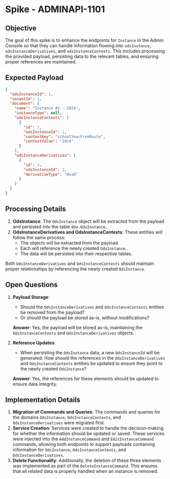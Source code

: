 # Spike - ADMINAPI-1101

## Objective
The goal of this spike is to enhance the endpoints for `Instance` in the Admin Console so that they can handle information flowing into `odsInstance`, `odsInstanceDerivatives`, and `odsInstanceContexts`. This includes processing the provided payload, persisting data to the relevant tables, and ensuring proper references are maintained.

## Expected Payload
```json
{
  "odsInstanceId": 1,
  "tenantId": 1,
  "document": {
    "name": "Instance #1 - 2024",
    "instanceType": null,
    "odsInstanceContexts": [
      {
        "id": 1,
        "odsInstanceId": 1,
        "contextKey": "schoolYearFromRoute",
        "contextValue": "2024"
      }
    ],
    "odsInstanceDerivatives": [
      {
        "id": 1,
        "odsInstanceId": 2,
        "derivativeType": "Read"
      }
    ]
  }
}
```

## Processing Details
1. **OdsInstance**: The `OdsInstance` object will be extracted from the payload and persisted into the table `dbo.OdsInstance`.
2. **OdsInstanceDerivatives and OdsInstanceContexts**: These entities will follow the same process:
    - The objects will be extracted from the payload.
    - Each will reference the newly created `OdsInstance`.
    - The data will be persisted into their respective tables.

Both `OdsInstanceDerivatives` and `OdsInstanceContexts` should maintain proper relationships by referencing the newly created `OdsInstance`.

## Open Questions
1. **Payload Storage**:
    - Should the `OdsInstanceDerivatives` and `OdsInstanceContexts` entities be removed from the payload?
    - Or should the payload be stored as-is, without modifications?
    
   **Answer**: Yes, the payload will be stored as-is, maintaining the `OdsInstanceContexts` and `OdsInstanceDerivatives` objects.

2. **Reference Updates**:
    - When persisting the `OdsInstance` data, a new `OdsInstanceId` will be generated. How should the references in the `OdsInstanceDerivatives` and `OdsInstanceContexts` entities be updated to ensure they point to the newly created `OdsInstance`?
    
   **Answer**: Yes, the references for these elements should be updated to ensure data integrity.

## Implementation Details
1. **Migration of Commands and Queries**: The commands and queries for the domains `OdsInstance`, `OdsInstanceContexts`, and `OdsInstanceDerivatives` were migrated first.
2. **Service Creation**: Services were created to handle the decision-making for whether the information should be updated or saved. These services were injected into the `AddInstanceCommand` and `EditInstanceCommand` commands, allowing both endpoints to support payloads containing information for `OdsInstance`, `OdsInstanceContexts`, and `OdsInstanceDerivatives`.
3. **Delete Functionality**: Additionally, the deletion of these three elements was implemented as part of the `DeleteInstanceCommand`. This ensures that all related data is properly handled when an instance is removed.
